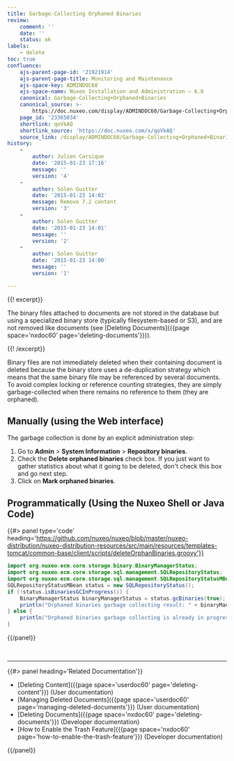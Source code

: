 ```yaml
---
title: Garbage-Collecting Orphaned Binaries
review:
    comment: ''
    date: ''
    status: ok
labels:
    - delete
toc: true
confluence:
    ajs-parent-page-id: '21921914'
    ajs-parent-page-title: Monitoring and Maintenance
    ajs-space-key: ADMINDOC60
    ajs-space-name: Nuxeo Installation and Administration — 6.0
    canonical: Garbage-Collecting+Orphaned+Binaries
    canonical_source: >-
        https://doc.nuxeo.com/display/ADMINDOC60/Garbage-Collecting+Orphaned+Binaries
    page_id: '23365034'
    shortlink: qoVkAQ
    shortlink_source: 'https://doc.nuxeo.com/x/qoVkAQ'
    source_link: /display/ADMINDOC60/Garbage-Collecting+Orphaned+Binaries
history:
    - 
        author: Julien Carsique
        date: '2015-01-23 17:16'
        message: ''
        version: '4'
    - 
        author: Solen Guitter
        date: '2015-01-23 14:02'
        message: Remove 7.2 content
        version: '3'
    - 
        author: Solen Guitter
        date: '2015-01-23 14:01'
        message: ''
        version: '2'
    - 
        author: Solen Guitter
        date: '2015-01-23 14:00'
        message: ''
        version: '1'

---
```

{{! excerpt}}

The binary files attached to documents are not stored in the database but using a specialized binary store (typically filesystem-based or S3), and are not removed like documents (see [Deleting Documents]({{page space='nxdoc60' page='deleting-documents'}})).

{{! /excerpt}}

Binary files are not immediately deleted when their containing document is deleted because the binary store uses a de-duplication strategy which means that the same binary file may be referenced by several documents. To avoid complex locking or reference counting strategies, they are simply garbage-collected when there remains no reference to them (they are orphaned).

## Manually (using the Web interface)

The garbage collection is done by an explicit administration step:

1.  Go to **Admin** > **System Information** > **Repository binaries**.
2.  Check the **Delete orphaned binaries** check box. If you just want to gather statistics about what it going to be deleted, don't check this box and go next step.
3.  Click on **Mark orphaned binaries**.

## Programmatically (Using the Nuxeo Shell or Java Code)

{{#> panel type='code' heading='https://github.com/nuxeo/nuxeo/blob/master/nuxeo-distribution/nuxeo-distribution-resources/src/main/resources/templates-tomcat/common-base/client/scripts/deleteOrphanBinaries.groovy'}}

```java
import org.nuxeo.ecm.core.storage.binary.BinaryManagerStatus;
import org.nuxeo.ecm.core.storage.sql.management.SQLRepositoryStatus;
import org.nuxeo.ecm.core.storage.sql.management.SQLRepositoryStatusMBean;
SQLRepositoryStatusMBean status = new SQLRepositoryStatus();
if (!status.isBinariesGCInProgress()) {
    BinaryManagerStatus binaryManagerStatus = status.gcBinaries(true);
    println("Orphaned binaries garbage collecting result: " + binaryManagerStatus.getNumBinariesGC());
} else {
    println("Orphaned binaries garbage collecting is already in progress.");
}
```

{{/panel}}

&nbsp;

* * *

<div class="row" data-equalizer data-equalize-on="medium"><div class="column medium-6">{{#> panel heading='Related Documentation'}}

*   [Deleting Content]({{page space='userdoc60' page='deleting-content'}}) (User documentation)
*   [Managing Deleted Documents]({{page space='userdoc60' page='managing-deleted-documents'}}) (User documentation)
*   [Deleting Documents]({{page space='nxdoc60' page='deleting-documents'}}) (Developer documentation)
*   [How to Enable the Trash Feature]({{page space='nxdoc60' page='how-to-enable-the-trash-feature'}}) (Developer documentation)

{{/panel}}</div><div class="column medium-6">

&nbsp;

&nbsp;

</div></div>